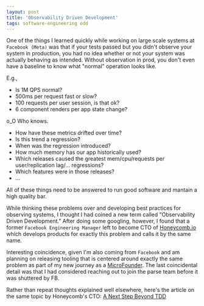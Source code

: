 ```yaml
---
layout: post
title: 'Observability Driven Development'
tags: software-engineering odd
---
```


One of the things I learned quickly while working on large scale systems at `Facebook (Meta)` was that if your tests passed but you didn't observe your system in production, you had no idea whether or not your system was actually behaving as intended. Without observation in prod, you don't even have a baseline to know what "normal" operation looks like.

E.g.,

- Is 1M QPS normal?
- 500ms per request fast or slow?
- 100 requests per user session, is that ok?
- 6 component renders per app state change?

o_O Who knows.

- How have these metrics drifted over time?
- Is this trend a regression?
- When was the regression introduced?
- How much memory has our app historically used?
- Which releases caused the greatest mem/cpu/requests per user/replication lag/... regressions?
- Which features were in those releases?
- ...

All of these things need to be answered to run good software and mantain a high quality bar.

While thinking these problems over and developing best practices for observing systems, I thought I had coined a new term called "Observability Driven Development." After doing some googling, however, I found that a former `Facebook Engineering Manager` left to become CTO of [Honeycomb.io](https://honeycomb.io) which develops products for exactly this problem and calls it by the same name.

Interesting coincidence, given I'm also coming from `Facebook` and am planning on releasing tooling that is centered around exactly the same problem as part of my new journey as a [MicroFounder](https://microfounder.com/). The last coincidental detail was that I had considered reaching out to join the parse team before it was shuttered by FB.

Rather than repeat thoughts explained well elsewhere, here's the article on the same topic by Honeycomb's CTO:
[A Next Step Beyond TDD](https://thenewstack.io/a-next-step-beyond-test-driven-development/)
